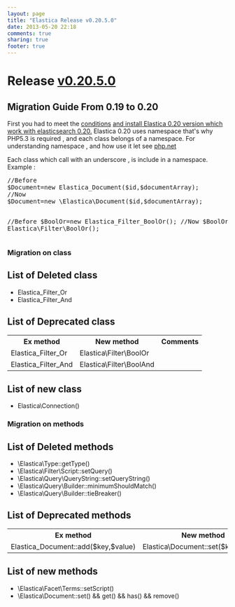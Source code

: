 ```yaml
---
layout: page
title: "Elastica Release v0.20.5.0"
date: 2013-05-20 22:18
comments: true
sharing: true
footer: true
---
```

<h1>Release <a href="https://github.com/ruflin/Elastica/tree/v0.20.5.0">v0.20.5.0</a></h1>


<h2 id="section-migration">Migration Guide From  0.19 to 0.20</h2>
<p>
	First you had to meet the <a href="#section-required">conditions</a> <a href="#">and install Elastica 0.20 version which work with elasticsearch 0.20.</a> 
	Elastica 0.20 uses namespace that's why PHP5.3 is required , and each class belongs of a namespace.
	For understanding namespace , and how use it let see <a href="http://php.net/manual/en/language.namespaces.php">php.net</a>
</p>
<p>
	Each class which call with an underscore , is include in a namespace.
	Example : 
</p>
<pre>
//Before
$Document=new Elastica_Document($id,$documentArray);
//Now
$Document=new \Elastica\Document($id,$documentArray);

//Before
$BoolOr=new Elastica_Filter_BoolOr();
//Now
$BoolOr=new Elastica\Filter\BoolOr();
</pre>


<h3>Migration on class</h3>
<h2>List of Deleted class</h2>
	<ul>
		<li>Elastica_Filter_Or</li>
		<li>Elastica_Filter_And</li>
	</ul>
<h2>List of Deprecated class</h2>
<table>
	<tr>
		<th>Ex method</th>
		<th>New method</th>
		<th>Comments</th>
	</tr>
	<tr>
		<td>Elastica_Filter_Or</td>
		<td>Elastica\Filter\BoolOr</td>
		<td></td>
	</tr>
	<tr>
		<td>Elastica_Filter_And</td>
		<td>Elastica\Filter\BoolAnd</td>
		<td></td>
	</tr>
</table>
<h2>List of new class</h2>
	<ul>
		<li>Elastica\Connection()</li>
	</ul>
<h3>Migration on methods</h3>
<h2>List of Deleted methods</h2>
	<ul>
		<li>\Elastica\Type::getType()</li>
		<li>\Elastica\Filter\Script::setQuery()</li>
		<!-- Seem to be here again... Changes.txt 2013-01-31 ?-->
		<!--<li>\Elastica\Query\QueryString::setTieBraker()</li>-->
		<li>\Elastica\Query\QueryString::setQueryString()</li>
		<li>\Elastica\Query\Builder::minimumShouldMatch()</li>
		<li>\Elastica\Query\Builder::tieBreaker()</li>
	</ul>
<h2>List of Deprecated methods</h2>
<table>
	<tr>
		<th>Ex method</th>
		<th>New method</th>
		<th>Comments</th>
	</tr>
	<tr>
		<td>Elastica_Document::add($key,$value)</td>
		<td>Elastica\Document::set($key,$value)</td>
		<td></td>
	</tr>
</table>
<h2>List of new methods</h2>
	<ul>
	<li>\Elastica\Facet\Terms::setScript()</li>
	<li>\Elastica\Document::set() && get() && has() && remove()</li>
	</ul>